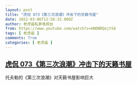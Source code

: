 ```yaml
---
layout: post
title: "虎侃 073《第三次浪潮》冲击下的天籁书屋"
date: 2022-03-06T12:56:32.000Z
author: 老虎庙私家电视台
from: https://www.youtube.com/watch?v=kNONRQojtS8
tags: [ 老虎庙 ]
comments: True
categories: [ 老虎庙 ]
---
```

<!--1646571392000-->
[虎侃 073《第三次浪潮》冲击下的天籁书屋](https://www.youtube.com/watch?v=kNONRQojtS8)
------

<div>
托夫勒的《第三次浪潮》对天籁书屋影响巨大
</div>
